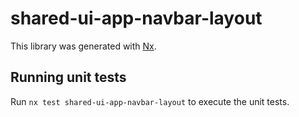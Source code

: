 # shared-ui-app-navbar-layout

This library was generated with [Nx](https://nx.dev).

## Running unit tests

Run `nx test shared-ui-app-navbar-layout` to execute the unit tests.
